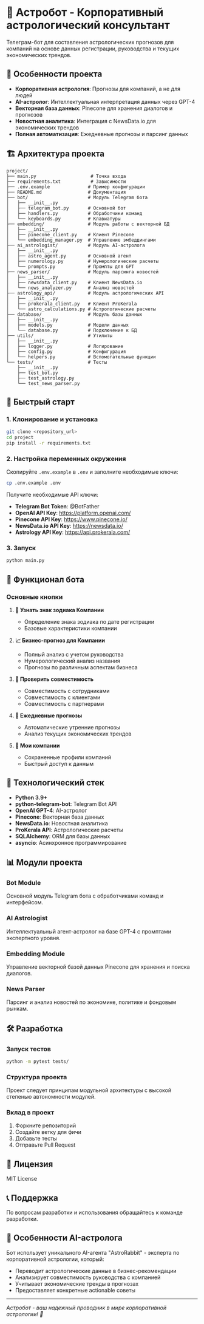 # 🔮 Астробот - Корпоративный астрологический консультант

Телеграм-бот для составления астрологических прогнозов для компаний на основе данных регистрации, руководства и текущих экономических трендов.

## 🌟 Особенности проекта

- **Корпоративная астрология**: Прогнозы для компаний, а не для людей
- **AI-астролог**: Интеллектуальная интерпретация данных через GPT-4
- **Векторная база данных**: Pinecone для хранения диалогов и прогнозов
- **Новостная аналитика**: Интеграция с NewsData.io для экономических трендов
- **Полная автоматизация**: Ежедневные прогнозы и парсинг данных

## 🏗️ Архитектура проекта

```
project/
├── main.py                    # Точка входа
├── requirements.txt           # Зависимости
├── .env.example              # Пример конфигурации
├── README.md                 # Документация
├── bot/                      # Модуль Telegram бота
│   ├── __init__.py
│   ├── telegram_bot.py       # Основной бот
│   ├── handlers.py           # Обработчики команд
│   └── keyboards.py          # Клавиатуры
├── embedding/                # Модуль работы с векторной БД
│   ├── __init__.py
│   ├── pinecone_client.py    # Клиент Pinecone
│   └── embedding_manager.py  # Управление эмбеддингами
├── ai_astrologist/           # Модуль AI-астролога
│   ├── __init__.py
│   ├── astro_agent.py        # Основной агент
│   ├── numerology.py         # Нумерологические расчеты
│   └── prompts.py            # Промпты для GPT
├── news_parser/              # Модуль парсинга новостей
│   ├── __init__.py
│   ├── newsdata_client.py    # Клиент NewsData.io
│   └── news_analyzer.py      # Анализ новостей
├── astrology_api/            # Модуль астрологических API
│   ├── __init__.py
│   ├── prokerala_client.py   # Клиент ProKerala
│   └── astro_calculations.py # Астрологические расчеты
├── database/                 # Модуль базы данных
│   ├── __init__.py
│   ├── models.py             # Модели данных
│   └── database.py           # Подключение к БД
├── utils/                    # Утилиты
│   ├── __init__.py
│   ├── logger.py             # Логирование
│   ├── config.py             # Конфигурация
│   └── helpers.py            # Вспомогательные функции
└── tests/                    # Тесты
    ├── __init__.py
    ├── test_bot.py
    ├── test_astrology.py
    └── test_news_parser.py
```

## 🚀 Быстрый старт

### 1. Клонирование и установка

```bash
git clone <repository_url>
cd project
pip install -r requirements.txt
```

### 2. Настройка переменных окружения

Скопируйте `.env.example` в `.env` и заполните необходимые ключи:

```bash
cp .env.example .env
```

Получите необходимые API ключи:
- **Telegram Bot Token**: @BotFather
- **OpenAI API Key**: https://platform.openai.com/
- **Pinecone API Key**: https://www.pinecone.io/
- **NewsData.io API Key**: https://newsdata.io/
- **Astrology API Key**: https://api.prokerala.com/

### 3. Запуск

```bash
python main.py
```

## 📱 Функционал бота

### Основные кнопки

1. **🔮 Узнать знак зодиака Компании**
   - Определение знака зодиака по дате регистрации
   - Базовые характеристики компании

2. **📈 Бизнес-прогноз для Компании**
   - Полный анализ с учетом руководства
   - Нумерологический анализ названия
   - Прогнозы по различным аспектам бизнеса

3. **🤝 Проверить совместимость**
   - Совместимость с сотрудниками
   - Совместимость с клиентами
   - Совместимость с партнерами

4. **📅 Ежедневные прогнозы**
   - Автоматические утренние прогнозы
   - Анализ текущих экономических трендов

5. **🏢 Мои компании**
   - Сохраненные профили компаний
   - Быстрый доступ к данным

## 🔧 Технологический стек

- **Python 3.9+**
- **python-telegram-bot**: Telegram Bot API
- **OpenAI GPT-4**: AI-астролог
- **Pinecone**: Векторная база данных
- **NewsData.io**: Новостная аналитика
- **ProKerala API**: Астрологические расчеты
- **SQLAlchemy**: ORM для базы данных
- **asyncio**: Асинхронное программирование

## 📊 Модули проекта

### Bot Module
Основной модуль Telegram бота с обработчиками команд и интерфейсом.

### AI Astrologist
Интеллектуальный агент-астролог на базе GPT-4 с промптами экспертного уровня.

### Embedding Module
Управление векторной базой данных Pinecone для хранения и поиска диалогов.

### News Parser
Парсинг и анализ новостей по экономике, политике и фондовым рынкам.

## 🛠️ Разработка

### Запуск тестов

```bash
python -m pytest tests/
```

### Структура проекта

Проект следует принципам модульной архитектуры с высокой степенью автономности модулей.

### Вклад в проект

1. Форкните репозиторий
2. Создайте ветку для фичи
3. Добавьте тесты
4. Отправьте Pull Request

## 📝 Лицензия

MIT License

## 📞 Поддержка

По вопросам разработки и использования обращайтесь к команде разработки.

## 🔮 Особенности AI-астролога

Бот использует уникального AI-агента "AstroRabbit" - эксперта по корпоративной астрологии, который:

- Переводит астрологические данные в бизнес-рекомендации
- Анализирует совместимость руководства с компанией
- Учитывает экономические тренды в прогнозах
- Предоставляет конкретные actionable советы

---

*Астробот - ваш надежный проводник в мире корпоративной астрологии! 🌟*




